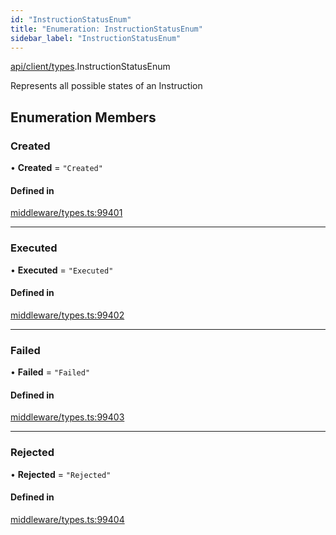 ```yaml
---
id: "InstructionStatusEnum"
title: "Enumeration: InstructionStatusEnum"
sidebar_label: "InstructionStatusEnum"
---
```


[api/client/types](../../../../../modules/API/Client/Types/Types.md).InstructionStatusEnum

Represents all possible states of an Instruction

## Enumeration Members

### Created

• **Created** = ``"Created"``

#### Defined in

[middleware/types.ts:99401](https://github.com/PolymeshAssociation/polymesh-sdk/blob/8a9158669/src/middleware/types.ts#L99401)

___

### Executed

• **Executed** = ``"Executed"``

#### Defined in

[middleware/types.ts:99402](https://github.com/PolymeshAssociation/polymesh-sdk/blob/8a9158669/src/middleware/types.ts#L99402)

___

### Failed

• **Failed** = ``"Failed"``

#### Defined in

[middleware/types.ts:99403](https://github.com/PolymeshAssociation/polymesh-sdk/blob/8a9158669/src/middleware/types.ts#L99403)

___

### Rejected

• **Rejected** = ``"Rejected"``

#### Defined in

[middleware/types.ts:99404](https://github.com/PolymeshAssociation/polymesh-sdk/blob/8a9158669/src/middleware/types.ts#L99404)
